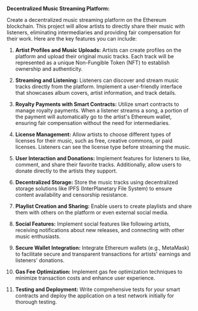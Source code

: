 

**Decentralized Music Streaming Platform:**

Create a decentralized music streaming platform on the Ethereum blockchain. This project will allow artists to directly share their music with listeners, eliminating intermediaries and providing fair compensation for their work. Here are the key features you can include:

1. **Artist Profiles and Music Uploads:** Artists can create profiles on the platform and upload their original music tracks. Each track will be represented as a unique Non-Fungible Token (NFT) to establish ownership and authenticity.

2. **Streaming and Listening:** Listeners can discover and stream music tracks directly from the platform. Implement a user-friendly interface that showcases album covers, artist information, and track details.

3. **Royalty Payments with Smart Contracts:** Utilize smart contracts to manage royalty payments. When a listener streams a song, a portion of the payment will automatically go to the artist's Ethereum wallet, ensuring fair compensation without the need for intermediaries.

4. **License Management:** Allow artists to choose different types of licenses for their music, such as free, creative commons, or paid licenses. Listeners can see the license type before streaming the music.

5. **User Interaction and Donations:** Implement features for listeners to like, comment, and share their favorite tracks. Additionally, allow users to donate directly to the artists they support.

6. **Decentralized Storage:** Store the music tracks using decentralized storage solutions like IPFS (InterPlanetary File System) to ensure content availability and censorship resistance.

7. **Playlist Creation and Sharing:** Enable users to create playlists and share them with others on the platform or even external social media.

8. **Social Features:** Implement social features like following artists, receiving notifications about new releases, and connecting with other music enthusiasts.

9. **Secure Wallet Integration:** Integrate Ethereum wallets (e.g., MetaMask) to facilitate secure and transparent transactions for artists' earnings and listeners' donations.

10. **Gas Fee Optimization:** Implement gas fee optimization techniques to minimize transaction costs and enhance user experience.

11. **Testing and Deployment:** Write comprehensive tests for your smart contracts and deploy the application on a test network initially for thorough testing.
